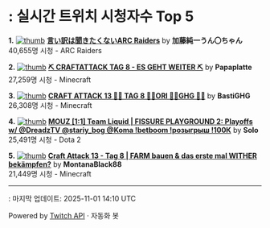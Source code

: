 # : 실시간 트위치 시청자수 Top 5

**1.** [![thumb](https://static-cdn.jtvnw.net/previews-ttv/live_user_kato_junichi0817-320x180.jpg)](https://twitch.tv/加藤純一うん〇ちゃん)
**[言い訳は聞きたくないARC Raiders](https://twitch.tv/加藤純一うん〇ちゃん)** by **加藤純一うん〇ちゃん**<br>40,655명 시청  - ARC Raiders

**2.** [![thumb](https://static-cdn.jtvnw.net/previews-ttv/live_user_papaplatte-320x180.jpg)](https://twitch.tv/Papaplatte)
**[⛏️ CRAFTATTACK TAG 8 - ES GEHT WEITER ⛏️](https://twitch.tv/Papaplatte)** by **Papaplatte**<br>27,259명 시청  - Minecraft

**3.** [![thumb](https://static-cdn.jtvnw.net/previews-ttv/live_user_bastighg-320x180.jpg)](https://twitch.tv/BastiGHG)
**[CRAFT ATTACK 13 💼🌹 TAG 8 💼🌹ORI 💼🌹GHG 💼🌹](https://twitch.tv/BastiGHG)** by **BastiGHG**<br>26,308명 시청  - Minecraft

**4.** [![thumb](https://static-cdn.jtvnw.net/previews-ttv/live_user_solo-320x180.jpg)](https://twitch.tv/Solo)
**[MOUZ [1:1] Team Liquid | FISSURE PLAYGROUND 2: Playoffs w/ @DreadzTV @stariy_bog @Koma !betboom !розыгрыш !100К](https://twitch.tv/Solo)** by **Solo**<br>25,491명 시청  - Dota 2

**5.** [![thumb](https://static-cdn.jtvnw.net/previews-ttv/live_user_montanablack88-320x180.jpg)](https://twitch.tv/MontanaBlack88)
**[Craft Attack 13 - Tag 8 | FARM bauen & das erste mal WITHER bekämpfen?](https://twitch.tv/MontanaBlack88)** by **MontanaBlack88**<br>21,449명 시청  - Minecraft


---
: 마지막 업데이트: 2025-11-01 14:10 UTC

Powered by [Twitch API](https://dev.twitch.tv/docs/api/reference) · 자동화 봇